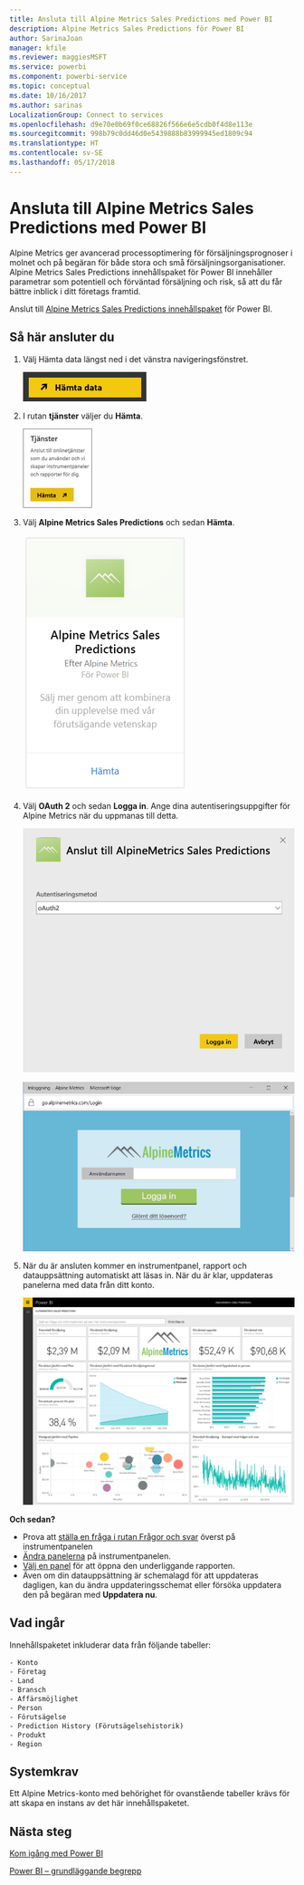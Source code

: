 ```yaml
---
title: Ansluta till Alpine Metrics Sales Predictions med Power BI
description: Alpine Metrics Sales Predictions för Power BI
author: SarinaJoan
manager: kfile
ms.reviewer: maggiesMSFT
ms.service: powerbi
ms.component: powerbi-service
ms.topic: conceptual
ms.date: 10/16/2017
ms.author: sarinas
LocalizationGroup: Connect to services
ms.openlocfilehash: d9e70e0b69f0ce68826f566e6e5cdb0f4d8e113e
ms.sourcegitcommit: 998b79c0dd46d0e5439888b83999945ed1809c94
ms.translationtype: HT
ms.contentlocale: sv-SE
ms.lasthandoff: 05/17/2018
---
```

# <a name="connect-to-alpine-metrics-sales-predictions-with-power-bi"></a>Ansluta till Alpine Metrics Sales Predictions med Power BI
Alpine Metrics ger avancerad processoptimering för försäljningsprognoser i molnet och på begäran för både stora och små försäljningsorganisationer. Alpine Metrics Sales Predictions innehållspaket för Power BI innehåller parametrar som potentiell och förväntad försäljning och risk, så att du får bättre inblick i ditt företags framtid. 

Anslut till [Alpine Metrics Sales Predictions innehållspaket](https://app.powerbi.com/getdata/services/alpine-metrics) för Power BI.

## <a name="how-to-connect"></a>Så här ansluter du
1. Välj Hämta data längst ned i det vänstra navigeringsfönstret.  
   
    ![](media/service-connect-to-alpine-metrics/getdata.png)
2. I rutan **tjänster** väljer du **Hämta**.  
   
    ![](media/service-connect-to-alpine-metrics/services.png)
3. Välj **Alpine Metrics Sales Predictions** och sedan **Hämta**.  
   
    ![](media/service-connect-to-alpine-metrics/alpine.png)
4. Välj **OAuth 2** och sedan **Logga in**. Ange dina autentiseringsuppgifter för Alpine Metrics när du uppmanas till detta.
   
    ![](media/service-connect-to-alpine-metrics/creds.png)
   
    ![](media/service-connect-to-alpine-metrics/creds2.png)
5. När du är ansluten kommer en instrumentpanel, rapport och datauppsättning automatiskt att läsas in. När du är klar, uppdateras panelerna med data från ditt konto.
   
    ![](media/service-connect-to-alpine-metrics/dashboard.png)

**Och sedan?**

* Prova att [ställa en fråga i rutan Frågor och svar](power-bi-q-and-a.md) överst på instrumentpanelen
* [Ändra panelerna](service-dashboard-edit-tile.md) på instrumentpanelen.
* [Välj en panel](service-dashboard-tiles.md) för att öppna den underliggande rapporten.
* Även om din datauppsättning är schemalagd för att uppdateras dagligen, kan du ändra uppdateringsschemat eller försöka uppdatera den på begäran med **Uppdatera nu**.

## <a name="whats-included"></a>Vad ingår
Innehållspaketet inkluderar data från följande tabeller:  

    - Konto    
    - Företag    
    - Land    
    - Bransch    
    - Affärsmöjlighet  
    - Person  
    - Förutsägelse    
    - Prediction History (Förutsägelsehistorik)    
    - Produkt  
    - Region    

## <a name="system-requirements"></a>Systemkrav
Ett Alpine Metrics-konto med behörighet för ovanstående tabeller krävs för att skapa en instans av det här innehållspaketet.

## <a name="next-steps"></a>Nästa steg
[Kom igång med Power BI](service-get-started.md)

[Power BI – grundläggande begrepp](service-basic-concepts.md)

